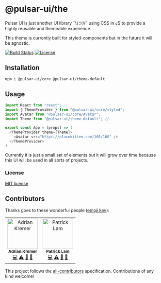 # @pulsar-ui/the

Pulsar UI is just another UI library ¯\\_(ツ)_/¯ using CSS in JS to provide a highly reusable and themeable experience.

This theme is currently built for styled-components but in the future it will be agnostic.

[![Build Status][travis-image]][travis-url] [![License][license-image]][license-url]  

## Installation
```sh
npm i @pulsar-ui/core @pulsar-ui/theme-default
```

## Usage

```js
import React from "react";
import { ThemeProvider } from "@pulsar-ui/core/styled";
import Avatar from "@pulsar-ui/core/Avatar";
import Theme from "@pulsar-ui/theme-default"; // 

export const App = (props) => (
  <ThemeProvider theme={Theme}>
    <Avatar src="https://placekitten.com/100/100" />
  </ThemeProvider>
)
```

Currently it is just a small set of elements but it will grow over time because this UI will be used in all sorts of projects.


### License

[MIT license](http://opensource.org/licenses/MIT)

[travis-image]: https://travis-ci.org/adriankremer/pulsar-ui.svg?branch=master
[travis-url]: https://travis-ci.org/adriankremer/pulsar-ui
[license-image]: https://img.shields.io/badge/license-MIT-green.svg
[license-url]: http://opensource.org/licenses/MIT


## Contributors

Thanks goes to these wonderful people ([emoji key](https://allcontributors.org/docs/en/emoji-key)):

<!-- ALL-CONTRIBUTORS-LIST:START - Do not remove or modify this section -->
<!-- prettier-ignore -->
<table><tr><td align="center"><a href="https://github.com/adriankremer"><img src="https://avatars2.githubusercontent.com/u/7591767?v=4" width="100px;" alt="Adrian Kremer"/><br /><sub><b>Adrian Kremer</b></sub></a><br /><a href="https://github.com/adriankremer/pulsar-ui/commits?author=adriankremer" title="Code">💻</a> <a href="https://github.com/adriankremer/pulsar-ui/commits?author=adriankremer" title="Tests">⚠️</a> <a href="#ideas-adriankremer" title="Ideas, Planning, & Feedback">🤔</a> <a href="#review-adriankremer" title="Reviewed Pull Requests">👀</a></td><td align="center"><a href="https://github.com/zidizei"><img src="https://avatars2.githubusercontent.com/u/470408?v=4" width="100px;" alt="Patrick Lam"/><br /><sub><b>Patrick Lam</b></sub></a><br /><a href="https://github.com/adriankremer/pulsar-ui/commits?author=zidizei" title="Code">💻</a> <a href="https://github.com/adriankremer/pulsar-ui/commits?author=zidizei" title="Tests">⚠️</a> <a href="#ideas-zidizei" title="Ideas, Planning, & Feedback">🤔</a> <a href="#review-zidizei" title="Reviewed Pull Requests">👀</a></td></tr></table>

<!-- ALL-CONTRIBUTORS-LIST:END -->

This project follows the [all-contributors](https://github.com/all-contributors/all-contributors) specification. Contributions of any kind welcome!
